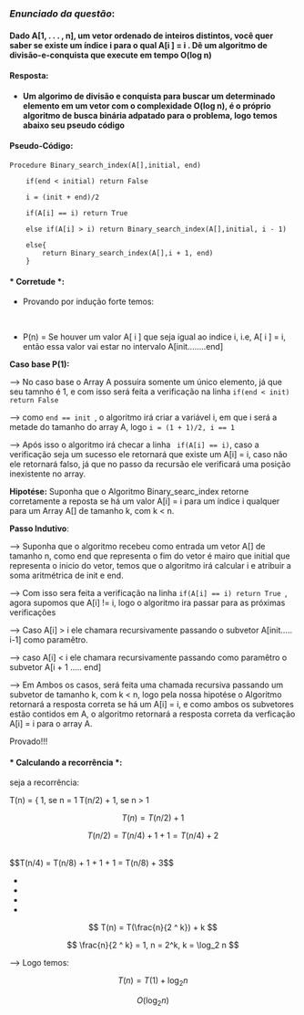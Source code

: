 ### _Enunciado da questão_:

#### Dado A[1, . . . , n], um vetor ordenado de inteiros distintos, você quer saber se existe um índice i para o qual A[i ] = i . Dê um algoritmo de divisão-e-conquista que execute em tempo O(log n)


#### Resposta:

* __Um algorimo de divisão e conquista para buscar um determinado elemento em um vetor com o complexidade O(log n), é o próprio algoritmo de busca binária adpatado para o problema, logo temos abaixo seu pseudo código__


#### Pseudo-Código:

```
Procedure Binary_search_index(A[],initial, end)

    if(end < initial) return False

    i = (init + end)/2

    if(A[i] == i) return True

    else if(A[i] > i) return Binary_search_index(A[],initial, i - 1)

    else{
        return Binary_search_index(A[],i + 1, end)
    }
```

#### * Corretude *:

* Provando por indução forte temos:
<br>

* P(n) = Se houver um valor A[ i ] que seja igual ao indice i, i.e, A[ i ] = i, então essa valor vai estar no intervalo A[init........end]


__Caso base P(1):__

--> No caso base o Array A possuíra somente um único elemento, já que seu tamnho é 1, e com isso será feita a verificação na linha ```if(end < init) return False```

--> como ```end == init ```, o algoritmo irá criar a variável i, em que i será a metade do tamanho do array A, logo ``` i = (1 + 1)/2, i == 1 ```

--> Após isso o algoritmo irá checar a linha ```  if(A[i] == i) ```, caso a verificação seja um sucesso ele retornará que existe um A[i] = i, caso não ele retornará falso, já que no passo da recursão ele verificará uma posição inexistente no array.

__Hipotése:__ Suponha que o Algoritmo Binary_searc_index retorne corretamente a reposta se há um valor A[i] = i para um índice i qualquer para um Array A[] de tamanho k, com k < n.

__Passo Indutivo__:

--> Suponha que o algoritmo recebeu como entrada um vetor A[] de tamanho n, como end que representa o fim do vetor é mairo que initial que representa o inicio do vetor, temos que o algoritmo irá calcular i  e atribuir a soma aritmétrica de init e end.

--> Com isso sera feita a verificação na linha ```if(A[i] == i) return True ```, agora supomos que A[i] != i, logo o algoritmo ira  passar para as próximas verificações

--> Caso A[i] > i  ele chamara recursivamente passando o subvetor A[init..... i-1] como paramêtro.

--> caso A[i] < i ele chamara recursivamente passando como paramêtro o subvetor A[i + 1 ..... end]

--> Em Ambos os casos, será feita uma chamada recursiva passando um subvetor de tamanho k, com k < n, logo pela nossa hipotése o Algoritmo retornará a resposta correta se há um A[i] = i, e como  ambos os subvetores estão contidos em A, o algoritmo retornará a resposta correta da verficação A[i] = i para o array A.

Provado!!!

#### * Calculando a recorrência *:

seja a recorrência:

T(n) = { 1, se n = 1
T(n/2) + 1, se n > 1


$$ T(n) = T(n/2) + 1$$

$$T(n/2) = T(n/4) + 1 + 1 = T(n/4) + 2$$

<br>
$$T(n/4) = T(n/8) + 1 + 1 + 1 = T(n/8) + 3$$


*
*
*
*

$$ T(n) = T(\frac{n}{2 ^ k}) + k $$


$$ \frac{n}{2 ^ k} = 1, n = 2^k, k = \log_2 n $$

--> Logo temos:

$$ T(n) = T(1) + \log_2 n$$

$$O(\log_2 n)$$

